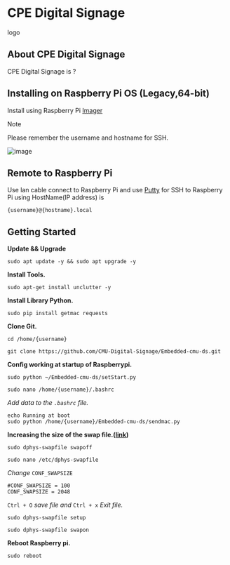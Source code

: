 # CPE Digital Signage
logo
## About CPE Digital Signage
CPE Digital Signage is ?
## Installing on Raspberry Pi OS (Legacy,64-bit)
Install using Raspberry Pi [Imager](https://www.raspberrypi.com/software/)
> [!NOTE]
> Please remember the username and hostname for SSH.
>
> ![image](https://github.com/CMU-Digital-Signage/Embedded-cmu-ds/assets/90751135/801dfcec-06a8-4b69-9ee3-dd58568e6fd7)

## Remote to Raspberry Pi
Use lan cable connect to Raspberry Pi and use [Putty](https://putty.org/) for SSH to Raspberry Pi using HostName(IP address) is
```
{username}@{hostname}.local
```

## Getting Started
**Update && Upgrade**
```
sudo apt update -y && sudo apt upgrade -y
```
**Install Tools.**
```
sudo apt-get install unclutter -y
```
**Install Library Python.**
```
sudo pip install getmac requests
```
**Clone Git.**
```
cd /home/{username}
```
```
git clone https://github.com/CMU-Digital-Signage/Embedded-cmu-ds.git
```
**Config working at startup of Raspberrypi.**
```
sudo python ~/Embedded-cmu-ds/setStart.py
```
```
sudo nano /home/{username}/.bashrc
```
_Add data to the `.bashrc` file._
```
echo Running at boot
sudo python /home/{username}/Embedded-cmu-ds/sendmac.py
```
**Increasing the size of the swap file.([link](https://youtu.be/NyGeUwIeH-s?si=UfU7Ykd6CQcibb4Q))**
```
sudo dphys-swapfile swapoff
```
```
sudo nano /etc/dphys-swapfile
```
_Change_ `CONF_SWAPSIZE`
```
#CONF_SWAPSIZE = 100
CONF_SWAPSIZE = 2048
```
`Ctrl + O` _save file and_ `Ctrl + x` _Exit file._
```
sudo dphys-swapfile setup
```
```
sudo dphys-swapfile swapon
```
**Reboot Raspberry pi.**
```
sudo reboot
```
